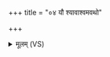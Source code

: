 +++
title = "०४ यौ श्यावाश्वमवथो"

+++
<details><summary>मूलम् (VS)</summary>

यौ श्या॒वाश्व॒मव॑थो वध्र्य॒श्वं मित्रा॑वरुणा पुरुमी॒ढमत्त्रि॑म्।  
यौ वि॑म॒दमव॑थः स॒प्तव॑ध्रिं॒ तौ नो॑ मुञ्चत॒मंह॑सः ॥
</details>